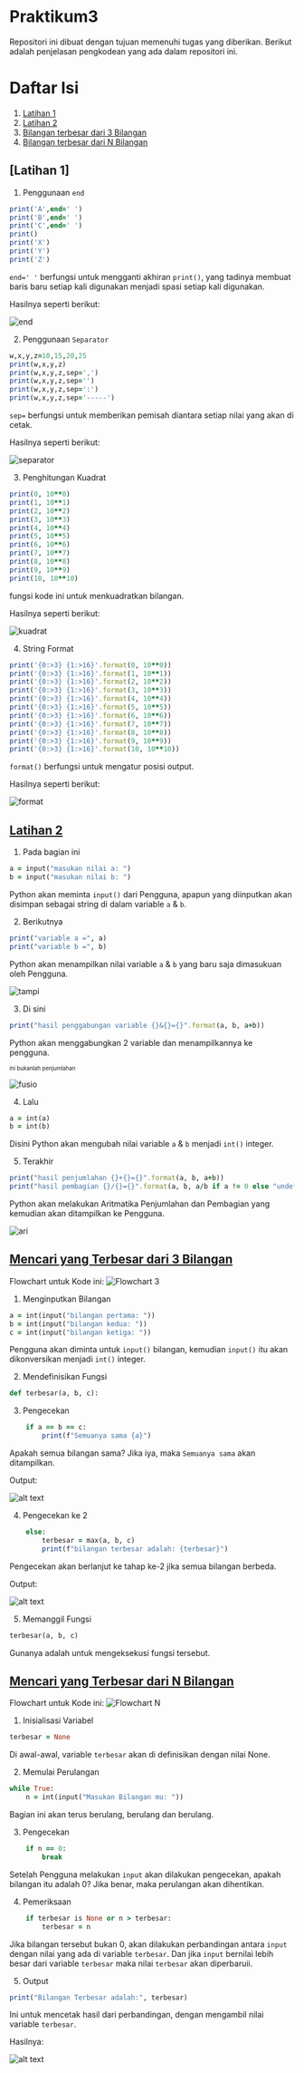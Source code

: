 # Praktikum3
Repositori ini dibuat dengan tujuan memenuhi tugas yang diberikan.
Berikut adalah penjelasan pengkodean yang ada dalam repositori ini.

# Daftar Isi

1. [Latihan 1](#L1)
2. [Latihan 2](#L2)
3. [Bilangan terbesar dari 3 Bilangan](#B3B)
4. [Bilangan terbesar dari N Bilangan](#BNB)

## [Latihan 1]

1. Penggunaan ```end```
```ruby
print('A',end=' ')
print('B',end=' ')
print('C',end=' ')
print()
print('X')
print('Y')
print('Z')
```
```end=' '``` berfungsi untuk mengganti akhiran ```print()```, yang tadinya membuat baris baru setiap kali digunakan menjadi spasi setiap kali digunakan.

Hasilnya seperti berikut:

![end](<gambar/yang pertama.png>)

2. Penggunaan ```Separator```
```ruby
w,x,y,z=10,15,20,25
print(w,x,y,z)
print(w,x,y,z,sep=',')
print(w,x,y,z,sep='')
print(w,x,y,z,sep=':')
print(w,x,y,z,sep='-----')
```
```sep=``` berfungsi untuk memberikan pemisah diantara setiap nilai yang akan di cetak.

Hasilnya seperti berikut:

![separator](gambar/Separato.png)

3. Penghitungan Kuadrat
```ruby
print(0, 10**0)
print(1, 10**1)
print(2, 10**2)
print(3, 10**3)
print(4, 10**4)
print(5, 10**5)
print(6, 10**6)
print(7, 10**7)
print(8, 10**8)
print(9, 10**9)
print(10, 10**10)
```
fungsi kode ini untuk menkuadratkan bilangan.

Hasilnya seperti berikut:

![kuadrat](gambar/Kuadrat.png)

4. String Format
```ruby
print('{0:>3} {1:>16}'.format(0, 10**0))
print('{0:>3} {1:>16}'.format(1, 10**1))
print('{0:>3} {1:>16}'.format(2, 10**2))
print('{0:>3} {1:>16}'.format(3, 10**3))
print('{0:>3} {1:>16}'.format(4, 10**4))
print('{0:>3} {1:>16}'.format(5, 10**5))
print('{0:>3} {1:>16}'.format(6, 10**6))
print('{0:>3} {1:>16}'.format(7, 10**7))
print('{0:>3} {1:>16}'.format(8, 10**8))
print('{0:>3} {1:>16}'.format(9, 10**9))
print('{0:>3} {1:>16}'.format(10, 10**10))
```
```format()``` berfungsi untuk mengatur posisi output.

Hasilnya seperti berikut:

![format](<gambar/String Format.png>)

## [Latihan 2](<program/Latihan 2.py>) <a name="L2"></a>

1. Pada bagian ini
```ruby
a = input("masukan nilai a: ") 
b = input("masukan nilai b: ") 
```
Python akan meminta ```input()``` dari Pengguna, apapun yang diinputkan akan disimpan sebagai string di dalam variable ```a``` & ```b```.

2. Berikutnya
```ruby
print("variable a =", a)
print("variable b =", b)
```
Python akan menampilkan nilai variable ```a``` & ```b``` yang baru saja dimasukuan oleh Pengguna.

![tampi](<gambar/print var a.png>)

3. Di sini
```ruby
print("hasil penggabungan variable {}&{}={}".format(a, b, a+b)) 
```
Python akan menggabungkan 2 variable dan menampilkannya ke pengguna.

<sup><sub>ini bukanlah penjumlahan<sub><sup>

![fusio](gambar/penggabung.png)

4. Lalu 
```ruby
a = int(a)
b = int(b)
```
Disini Python akan mengubah nilai variable ```a``` & ```b``` menjadi ```int()``` integer.

5. Terakhir
```ruby
print("hasil penjumlahan {}+{}={}".format(a, b, a+b))
print("hasil pembagian {}/{}={}".format(a, b, a/b if a != 0 else "undefined"))
```
Python akan melakukan Aritmatika Penjumlahan dan Pembagian yang kemudian akan ditampilkan ke Pengguna.

![ari](gambar/terakhiran.png)

## [Mencari yang Terbesar dari 3 Bilangan](<program/Terbesar dari 3 Bilangan.py>) <a name="3B"></a>

Flowchart untuk Kode ini:
![Flowchart 3](gambar/BN.drawio.png)

1. Menginputkan Bilangan 
```ruby
a = int(input("bilangan pertama: "))
b = int(input("bilangan kedua: "))
c = int(input("bilangan ketiga: "))
```
Pengguna akan diminta untuk ```input()``` bilangan, kemudian ```input()``` itu akan dikonversikan menjadi ```int()``` integer.

2. Mendefinisikan Fungsi
```ruby
def terbesar(a, b, c):
```

3. Pengecekan
```ruby
    if a == b == c:
        print(f"Semuanya sama {a}")
```
Apakah semua bilangan sama? Jika iya, maka ``` Semuanya sama ``` akan ditampilkan. 

Output:

![alt text](gambar/Sama.png)

4. Pengecekan ke 2
```ruby
    else:
        terbesar = max(a, b, c)
        print(f"bilangan terbesar adalah: {terbesar}")
```
Pengecekan akan berlanjut ke tahap ke-2 jika semua bilangan berbeda.

Output:

![alt text](gambar/beda.png)

5. Memanggil Fungsi
```ruby
terbesar(a, b, c) 
```
Gunanya adalah untuk mengeksekusi fungsi tersebut.

## [Mencari yang Terbesar dari N Bilangan](<program/Terbesar dari N Bilangan.py>) <a name="NB"></a>

Flowchart untuk Kode ini:
![Flowchart N](gambar/BilaN.drawio.png)

1. Inisialisasi Variabel
```ruby
terbesar = None
``` 
Di awal-awal, variable ``` terbesar ``` akan di definisikan dengan nilai None.

2. Memulai Perulangan
```ruby
while True:
    n = int(input("Masukan Bilangan mu: "))
``` 
Bagian ini akan terus berulang, berulang dan berulang.

3. Pengecekan
```ruby
    if n == 0:
        break
``` 
Setelah Pengguna melakukan ``` input ``` akan dilakukan pengecekan, apakah bilangan itu adalah 0? Jika benar, maka perulangan akan dihentikan.

4. Pemeriksaan
```ruby
    if terbesar is None or n > terbesar:
        terbesar = n
``` 
Jika bilangan tersebut bukan 0, akan dilakukan perbandingan antara ``` input ``` dengan nilai yang ada di variable ``` terbesar ```. Dan jika ``` input ``` bernilai lebih besar dari variable ``` terbesar ``` maka nilai ``` terbesar ``` akan diperbaruii.

5. Output
```ruby
print("Bilangan Terbesar adalah:", terbesar)
``` 
Ini untuk mencetak hasil dari perbandingan, dengan mengambil nilai variable ``` terbesar ```.

Hasilnya:

![alt text](gambar/hasilNNN.png)
